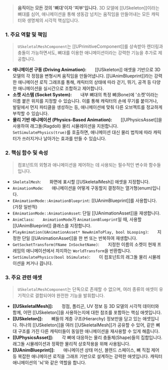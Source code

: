 
> **움직이는 모든 것의 '뼈대'이자 '피부'입니다.** 3D 모델에 [[USkeleton]]이라는 뼈대를 심어, 애니메이션을 통해 생동감 넘치는 움직임을 만들어내는 모든 캐릭터와 생명체의 시각적 핵심입니다. 

### **1. 주요 역할 및 책임**
> `USkeletalMeshComponent`는 [[UPrimitiveComponent]]를 상속받아 렌더링과 충돌이 가능하면서도, 뼈대를 이용한 애니메이션이라는 강력한 기능을 추가로 제공합니다.
* **애니메이션 구동 (Driving Animation):**
      [[USkeleton]] 애셋을 기반으로 3D 모델의 각 정점을 변형시켜 움직임을 만들어냅니다. [[UAnimBlueprint]]라는 강력한 애니메이션 로직 그래프를 통해, 캐릭터의 상태에 따라 걷기, 뛰기, 공격 등 다양한 애니메이션을 실시간으로 조합하고 제어합니다.
* **소켓 시스템 (Socket System):**
      내부 뼈대의 특정 뼈(Bone)에 '소켓'이라는 이름 붙은 위치를 지정할 수 있습니다. 이를 통해 캐릭터의 손에 무기를 붙이거나, 발밑에서 먼지 파티클을 생성하는 등, 애니메이션에 맞춰 다른 오브젝트를 정교하게 부착할 수 있습니다.
* **물리 기반 애니메이션 (Physics-Based Animation):**
      [[UPhysicsAsset]]을 사용하여 래그돌(Ragdoll) 물리 시뮬레이션을 지원합니다. `SetSimulatePhysics(true)`를 호출하면, 애니메이션 대신 물리 법칙에 따라 캐릭터가 쓰러지거나 날아가는 효과를 만들 수 있습니다.

### **2. 핵심 함수 및 속성**
> 컴포넌트의 외형과 애니메이션을 제어하는 데 사용되는 필수적인 변수와 함수들입니다.
* `SkeletalMesh`:
      화면에 표시할 [[USkeletalMesh]] 애셋을 지정합니다.
* `AnimationMode`:
      애니메이션을 어떻게 구동할지 결정하는 열거형(enum)입니다.
* `EAnimationMode::AnimationBlueprint`:
	[[UAnimBlueprint]]를 사용합니다. (가장 일반적)
* `EAnimationMode::AnimationAsset`: 
	단일 [[UAnimationAsset]]을 재생합니다.
* `AnimClass`:
      `AnimationMode`가 `AnimationBlueprint`일 때, 사용할 [[UAnimBlueprint]] 클래스를 지정합니다.
* `PlayAnimation(UAnimationAsset* NewAnimToPlay, bool bLooping)`:
      지정한 단일 [[UAnimationAsset]]을 한 번 또는 반복하여 재생합니다.
* `GetSocketTransform(FName InSocketName)`:
      지정한 이름의 소켓이 현재 프레임의 애니메이션에서 차지하는 `WorldTransform`을 반환합니다.
* `SetSimulatePhysics(bool bSimulate)`:
      이 컴포넌트의 래그돌 물리 시뮬레이션을 켜거나 끕니다.

### **3. 주요 관련 애셋**
> `USkeletalMeshComponent`는 단독으로 존재할 수 없으며, 여러 종류의 애셋이 유기적으로 결합되어야 완전한 기능을 발휘합니다.
* **[[USkeletalMesh]]:**
      정점, 폴리곤, UV 정보 등 3D 모델의 시각적 데이터와 함께, 어떤 [[USkeleton]]을 사용하는지에 대한 참조를 포함하는 핵심 애셋입니다.
* **[[USkeleton]]:**
      뼈들의 계층 구조(Hierarchy) 정보만을 담고 있는 애셋입니다. 하나의 [[USkeleton]]을 여러 [[USkeletalMesh]]가 공유할 수 있어, 같은 뼈대 구조를 가진 다른 캐릭터들이 동일한 애니메이션을 재사용할 수 있게 해줍니다.
* **[[UPhysicsAsset]]:**
      각 뼈에 대응하는 물리 충돌체(Shape)들의 집합입니다. 래그돌 시뮬레이션과 정확한 물리적 상호작용을 위해 사용됩니다.
* **[[UAnimBlueprint]]:**
      애니메이션 상태 머신, 블렌드 스페이스, 뼈 직접 제어 등 복잡한 애니메이션 로직을 그래프 기반으로 설계하는 강력한 애셋입니다. 캐릭터 애니메이션의 '뇌'와 같은 역할을 합니다.
